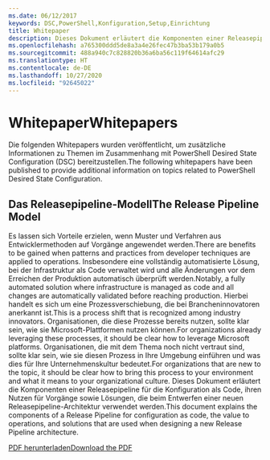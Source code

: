 ```yaml
---
ms.date: 06/12/2017
keywords: DSC,PowerShell,Konfiguration,Setup,Einrichtung
title: Whitepaper
description: Dieses Dokument erläutert die Komponenten einer Releasepipeline für die Konfiguration als Code, ihren Nutzen für Vorgänge sowie Lösungen, die beim Entwerfen einer neuen Releasepipeline-Architektur verwendet werden.
ms.openlocfilehash: a765300ddd5de8a3a4e26fec47b3ba53b179a0b5
ms.sourcegitcommit: 488a940c7c828820b36a6ba56c119f64614afc29
ms.translationtype: HT
ms.contentlocale: de-DE
ms.lasthandoff: 10/27/2020
ms.locfileid: "92645022"
---
```

# <a name="whitepapers"></a><span data-ttu-id="697dc-104">Whitepaper</span><span class="sxs-lookup"><span data-stu-id="697dc-104">Whitepapers</span></span>

<span data-ttu-id="697dc-105">Die folgenden Whitepapers wurden veröffentlicht, um zusätzliche Informationen zu Themen im Zusammenhang mit PowerShell Desired State Configuration (DSC) bereitzustellen.</span><span class="sxs-lookup"><span data-stu-id="697dc-105">The following whitepapers have been published to provide additional information on topics related to PowerShell Desired State Configuration.</span></span>

## <a name="the-release-pipeline-model"></a><span data-ttu-id="697dc-106">Das Releasepipeline-Modell</span><span class="sxs-lookup"><span data-stu-id="697dc-106">The Release Pipeline Model</span></span>

<span data-ttu-id="697dc-107">Es lassen sich Vorteile erzielen, wenn Muster und Verfahren aus Entwicklermethoden auf Vorgänge angewendet werden.</span><span class="sxs-lookup"><span data-stu-id="697dc-107">There are benefits to be gained when patterns and practices from developer techniques are applied to operations.</span></span> <span data-ttu-id="697dc-108">Insbesondere eine vollständig automatisierte Lösung, bei der Infrastruktur als Code verwaltet wird und alle Änderungen vor dem Erreichen der Produktion automatisch überprüft werden.</span><span class="sxs-lookup"><span data-stu-id="697dc-108">Notably, a fully automated solution where infrastructure is managed as code and all changes are automatically validated before reaching production.</span></span> <span data-ttu-id="697dc-109">Hierbei handelt es sich um eine Prozessverschiebung, die bei Brancheninnovatoren anerkannt ist.</span><span class="sxs-lookup"><span data-stu-id="697dc-109">This is a process shift that is recognized among industry innovators.</span></span> <span data-ttu-id="697dc-110">Organisationen, die diese Prozesse bereits nutzen, sollte klar sein, wie sie Microsoft-Plattformen nutzen können.</span><span class="sxs-lookup"><span data-stu-id="697dc-110">For organizations already leveraging these processes, it should be clear how to leverage Microsoft platforms.</span></span> <span data-ttu-id="697dc-111">Organisationen, die mit dem Thema noch nicht vertraut sind, sollte klar sein, wie sie diesen Prozess in Ihre Umgebung einführen und was dies für Ihre Unternehmenskultur bedeutet.</span><span class="sxs-lookup"><span data-stu-id="697dc-111">For organizations that are new to the topic, it should be clear how to bring this process to your environment and what it means to your organizational culture.</span></span> <span data-ttu-id="697dc-112">Dieses Dokument erläutert die Komponenten einer Releasepipeline für die Konfiguration als Code, ihren Nutzen für Vorgänge sowie Lösungen, die beim Entwerfen einer neuen Releasepipeline-Architektur verwendet werden.</span><span class="sxs-lookup"><span data-stu-id="697dc-112">This document explains the components of a Release Pipeline for configuration as code, the value to operations, and solutions that are used when designing a new Release Pipeline architecture.</span></span>

[<span data-ttu-id="697dc-113">PDF herunterladen</span><span class="sxs-lookup"><span data-stu-id="697dc-113">Download the PDF</span></span>](https://aka.ms/thereleasepipelinemodelpdf)
